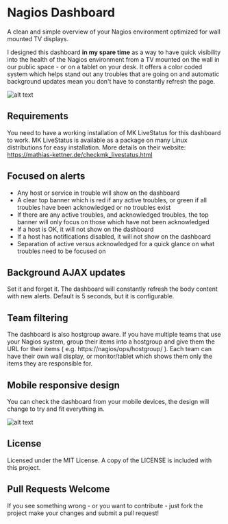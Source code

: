 # Nagios Dashboard
A clean and simple overview of your Nagios environment optimized for wall mounted TV displays. 

I designed this dashboard **in my spare time** as a way to have quick visibility into the health of the Nagios environment from a TV mounted on the wall in our public space - or on a tablet on your desk. It offers a color coded system which helps stand out any troubles that are going on and automatic background updates mean you don't have to constantly refresh the page.

![alt text](http://i.imgur.com/BmZ4CxB.jpg "Nagios Dashboard")

## Requirements
You need to have a working installation of MK LiveStatus for this dashboard to work. MK LiveStatus is available as a package on many Linux distributions for easy installation. More details on their website: https://mathias-kettner.de/checkmk_livestatus.html

## Focused on alerts
* Any host or service in trouble will show on the dashboard
* A clear top banner which is red if any active troubles, or green if all troubles have been acknowledged or no troubles exist
* If there are any active troubles, and acknowledged troubles, the top banner will only focus on those which have not been acknowledged
* If a host is OK, it will not show on the dashboard
* If a host has notifications disabled, it will not show on the dashboard
* Separation of active versus acknowledged for a quick glance on what troubles need to be focused on

## Background AJAX updates
Set it and forget it. The dashboard will constantly refresh the body content with new alerts. Default is 5 seconds, but it is configurable. 

## Team filtering
The dashboard is also hostgroup aware. If you have multiple teams that use your Nagios system, group their items into a hostgroup and give them the URL for their items ( e.g. https://nagios/ops/hostgroup/ ). Each team can have their own wall display, or monitor/tablet which shows them only the items they are responsible for. 

## Mobile responsive design
You can check the dashboard from your mobile devices, the design will change to try and fit everything in. 

![alt text](http://i.imgur.com/Q60DgLml.png "Nagios Dashboard Mobile")

## License
Licensed under the MIT License. A copy of the LICENSE is included with this project.

## Pull Requests Welcome
If you see something wrong - or you want to contribute - just fork the project make your changes and submit a pull request!
